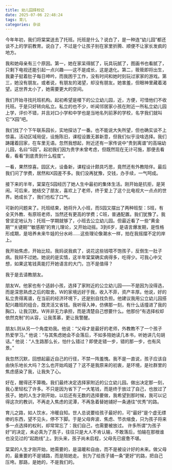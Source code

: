 ```yaml
---
title: 幼儿园择校记
date: 2025-07-06 22:48:24
tags: 育儿
categories: 杂谈
---
```


今年年初，我们将棠棠送去了托班。托班是什么？说白了，是一种连“幼儿园”都还谈不上的学前教育。说白了，不过是个让孩子别在家里折腾、顺便不让家长发疯的地方。

我和她母亲有三个原因。第一，她在家呆得腻了，玩具玩腻了，图画书也看腻了，只剩下电视还能引起一点兴趣——这不是成长，这是退化。第二，筱筱即将出生，我妻子挺着肚子每日呻吟，而我困于工作，没有时间和她时刻玩过家家的游戏。第三，她没有朋友。或者说，有朋友的渴望，却没有朋友。她害羞，但眼神里藏着渴望。这世界太小了，她需要更大的空间。

我们开始寻找托班机构。起初希望是楼下的公立幼儿园，近，方便，可惜他们不收托班。于是只好转向私立。私立的也不少，听闻邻居家小孩在附近一所私立幼儿园上学，评价不错，并且对口小学和中学也是当地名列前茅的学校，名字我们就叫它“X园”吧。

我们找了个下午联系园长，实地探访了一番。也不能说大失所望，但也确实谈不上惊喜。活动区域局促，设施陈旧，课程设置无甚新意，但我们似乎没啥选择。我们踌躇着回家，在车里无语。忽然我想起，附近还有一家传说中“贵到离谱”的高端幼儿园，名曰“S园”。起初我们因为贵字未曾考虑，但既然现在无计可施，那便去看看，看看“到底贵到什么程度”。

一看，果然惊喜。园区大，设备新，课程设计颇具巧思，竟然还有外教陪伴。最后我们问了学费，居然和X园差不多。我们没再犹豫，交钱，办手续，一气呵成。

接下来的半年，棠棠在S园经历了她人生中最初的集体生活。刚开始是抗拒，是哭闹。可后来，她结交了朋友，喜欢上了老师，终于爱上了这个比电视大一点点的世界。她成长了，我们也松了口气。

可新的问题来了。托班结束，她将升入小班，而S园又摆出了两种班型：S班，有全天外教、有原班老师，当然还有更高的学费；C班，普通配置。我们犹豫了。我曾坚定地认为：托班一学期就够了，小班去公立幼儿园。但最近看了一些“黄金期”“关键期”“敏感期”的育儿理论，又开始动摇。3到6岁，是语言爆发期，是性格形成期，是培养未来牛娃的分水岭……这些理论像潮水一样，拍在我摇摆不定的岸上。

我开始焦虑，开始比较。我妈说我疯了，说花这些钱喂不饱孩子，反倒生一肚子病。我辩不过她。她说的是实情，这半年棠棠确实病得多，吃得少。可我心中又想，如果这笔钱真能打开她语言的大门，岂不是值得？

我于是去请教朋友。

朋友W。他家也有个适龄小孩，选择了家附近的公立幼儿园——不是因为没得选，而是深思熟虑之后的取舍。W的家境远好于我，收入不菲，资产丰厚。他说，好的私立贵得离谱，在当前的经济环境下，还是别自找负担。他建议我用公立幼儿园搭配兴趣班的组合，既灵活又省钱。我听得入神，仿佛那一刻，有什么话撞进了我的胸口，让我沉默。W并非无力承担，而是清楚自己想要什么。他那份“有选择权却依然克制”的从容，让我羡慕，更让我警醒。

朋友L则从另一个角度劝我。他说：“父母才是最好的老师，外教教不了一个孩子热爱学习。” 他说：“与其焦虑她会不会落后，不如多陪她读几本书，听她讲几句胡话。” 他说：“人生路那么长，怕什么错过？即使走错一步，错的那一步，也有风景。”

我忽然沉默，回想起最近自己的行径，不禁一阵羞愧。我不是一直说，孩子应该自由快乐地长大吗？怎么也开始鸡娃了？这不是我原来的初衷，是环境，是社群里的焦虑感染了我，让我失了心。

好在，醒得还不算晚。我们最终决定选择家附近的公立幼儿园。做出决定那一刻，我心里轻松了许多。不只是因为省下了一大笔钱，而是终于放过了自己，也放过了孩子。她的人生才刚开始，以后还有无数的选择要做，我希望到那时候，我可以记得这次的教训，不再走入焦虑的泥潭，不再急着替她铺好一条通往“优秀”的路。

育儿之路，如人饮水，冷暖自知。世人总说要给孩子最好的，可“最好”是个虚无缥缈的东西，望不见头，停不下脚。于是父母奔波、焦虑、节衣缩食，只为孩子将来多一点选择的权利，却常常忘了：我们自己，也需要被放过。 许多所谓“为孩子好”的决定，未必真为了孩子，往往只是大人不肯认输，不敢落后，怕输在那根谁也没见过的“起跑线”上。到头来，孩子尚未启程，父母先已疲惫不堪。

棠棠的人生才刚开始，她需要的，是温暖和自由，而不是被设计好的未来。做父母的，最重要的不是铺路，而是陪她走。 别为了给孩子铺一条“更好”的路，把自己压垮。那路，是她的，不是我们的。
